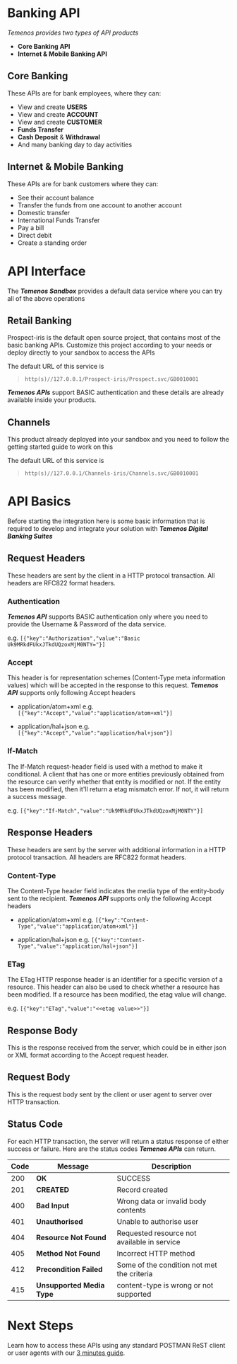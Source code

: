 #	Banking API
_Temenos provides two types of API products_

*	**Core Banking API**
*	**Internet & Mobile Banking API**

##	Core Banking
These APIs are for bank employees, where they can:

*	View and create **USERS**
*	View and create **ACCOUNT**
*	View and create **CUSTOMER**
*	**Funds Transfer**
*	**Cash Deposit** & **Withdrawal**
*	And many banking day to day activities

##	Internet & Mobile Banking
These APIs are for bank customers where they can:

*	See their account balance
*	Transfer the funds from one account to another account
*	Domestic transfer
*	International Funds Transfer 
*	Pay a bill
*	Direct debit
*	Create a standing order


#	API Interface
The ***Temenos Sandbox*** provides a default data service where you can try all of the above operations

##	Retail Banking

Prospect-iris is the default open source project, that contains most of the basic banking APIs. Customize this project according to your needs or deploy directly to your sandbox to access the APIs

The default URL of this service is
>
> `http(s)//127.0.0.1/Prospect-iris/Prospect.svc/GB0010001`
>

***Temenos APIs*** support BASIC authentication and these details are already available inside your products.


##	Channels

This product already deployed into your sandbox and you need to follow the getting started guide to work on this

The default URL of this service is
>
> `http(s)//127.0.0.1/Channels-iris/Channels.svc/GB0010001`
>


#	API Basics
Before starting the integration here is some basic information that is required to develop and integrate your solution with ***Temenos Digital Banking Suites***

##	Request Headers
These headers are sent by the client in a HTTP protocol transaction. All headers are RFC822 format headers.

###	Authentication
***Temenos API*** supports BASIC authentication only where you need to provide the Username & Password of the data service.

e.g. `[{"key":"Authorization","value":"Basic Uk9MRkdFUkxJTkdUQzoxMjM0NTY="}]`

###	Accept
This header is for representation schemes (Content-Type meta information values) which will be accepted in the response to this request. ***Temenos API*** supports only following Accept headers

*   application/atom+xml
e.g. `[{"key":"Accept","value":"application/atom+xml"}]`

*   application/hal+json
e.g. `[{"key":"Accept","value":"application/hal+json"}]`

###	If-Match
The If-Match request-header field is used with a method to make it conditional. A client that has one or more entities previously obtained from the resource can verify whether that entity is modified or not. If the entity has been modified, then it'll return a etag mismatch error. If not, it will return a success message. 

e.g. `[{"key":"If-Match","value":"Uk9MRkdFUkxJTkdUQzoxMjM0NTY"}]`

##  Response Headers
These headers are sent by the server with additional information in a HTTP protocol transaction. All headers are RFC822 format headers.

###	Content-Type
The Content-Type header field indicates the media type of the entity-body sent to the recipient.  ***Temenos API*** supports only the following Accept headers

*   application/atom+xml
    e.g. `[{"key":"Content-Type","value":"application/atom+xml"}]`

*   application/hal+json
    e.g. `[{"key":"Content-Type","value":"application/hal+json"}]`

###	ETag
The ETag HTTP response header is an identifier for a specific version of a resource. This header can also be used to check whether a resource has been modified. If a resource has been modified, the etag value will change.

e.g. `[{"key":"ETag","value":"<<etag value>>"}]`

##	Response Body
This is the response received from the server, which could be in either json or XML format according to the Accept request header. 

##	Request Body
This is the request body sent by the client or user agent to server over HTTP transaction.

##	Status Code
For each HTTP transaction, the server will return a status response of either success or failure. Here are the status codes ***Temenos APIs*** can return.

| Code	|	Message						|	Description		|
|---	|---							|---				|
| 200	|	**OK**						|	SUCCESS			|
| 201	|	**CREATED**					|	Record created	|
| 400	|	**Bad Input** 				|	Wrong data or invalid body contents	|
| 401	|	**Unauthorised**			|	Unable to authorise user	|
| 404	|	**Resource Not Found**		|	Requested resource not available in service	|
| 405	|	**Method Not Found**		|	Incorrect HTTP method	|
| 412	|	**Precondition Failed**		|	Some of the condition not met the criteria	|
| 415	|	**Unsupported Media Type**	|	content-type is wrong or not supported	|


# Next Steps

Learn how to access these APIs using any standard POSTMAN ReST client or user agents with our [3 minutes guide](3-minutes.md).
